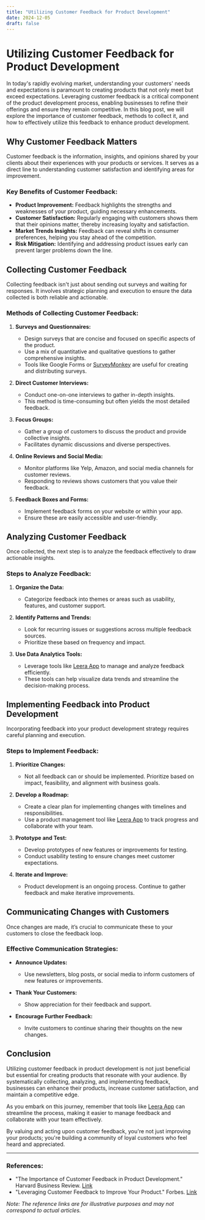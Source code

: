 ```yaml
---
title: "Utilizing Customer Feedback for Product Development"
date: 2024-12-05
draft: false
---
```

# Utilizing Customer Feedback for Product Development

In today's rapidly evolving market, understanding your customers' needs and expectations is paramount to creating products that not only meet but exceed expectations. Leveraging customer feedback is a critical component of the product development process, enabling businesses to refine their offerings and ensure they remain competitive. In this blog post, we will explore the importance of customer feedback, methods to collect it, and how to effectively utilize this feedback to enhance product development.

## Why Customer Feedback Matters

Customer feedback is the information, insights, and opinions shared by your clients about their experiences with your products or services. It serves as a direct line to understanding customer satisfaction and identifying areas for improvement.

### Key Benefits of Customer Feedback:

- **Product Improvement:** Feedback highlights the strengths and weaknesses of your product, guiding necessary enhancements.
- **Customer Satisfaction:** Regularly engaging with customers shows them that their opinions matter, thereby increasing loyalty and satisfaction.
- **Market Trends Insights:** Feedback can reveal shifts in consumer preferences, helping you stay ahead of the competition.
- **Risk Mitigation:** Identifying and addressing product issues early can prevent larger problems down the line.

## Collecting Customer Feedback

Collecting feedback isn't just about sending out surveys and waiting for responses. It involves strategic planning and execution to ensure the data collected is both reliable and actionable.

### Methods of Collecting Customer Feedback:

1. **Surveys and Questionnaires:**
   - Design surveys that are concise and focused on specific aspects of the product.
   - Use a mix of quantitative and qualitative questions to gather comprehensive insights.
   - Tools like Google Forms or [SurveyMonkey](https://www.surveymonkey.com) are useful for creating and distributing surveys.

2. **Direct Customer Interviews:**
   - Conduct one-on-one interviews to gather in-depth insights.
   - This method is time-consuming but often yields the most detailed feedback.

3. **Focus Groups:**
   - Gather a group of customers to discuss the product and provide collective insights.
   - Facilitates dynamic discussions and diverse perspectives.

4. **Online Reviews and Social Media:**
   - Monitor platforms like Yelp, Amazon, and social media channels for customer reviews.
   - Responding to reviews shows customers that you value their feedback.

5. **Feedback Boxes and Forms:**
   - Implement feedback forms on your website or within your app.
   - Ensure these are easily accessible and user-friendly.

## Analyzing Customer Feedback

Once collected, the next step is to analyze the feedback effectively to draw actionable insights.

### Steps to Analyze Feedback:

1. **Organize the Data:**
   - Categorize feedback into themes or areas such as usability, features, and customer support.

2. **Identify Patterns and Trends:**
   - Look for recurring issues or suggestions across multiple feedback sources.
   - Prioritize these based on frequency and impact.

3. **Use Data Analytics Tools:**
   - Leverage tools like [Leera App](https://leera.app) to manage and analyze feedback efficiently.
   - These tools can help visualize data trends and streamline the decision-making process.

## Implementing Feedback into Product Development

Incorporating feedback into your product development strategy requires careful planning and execution.

### Steps to Implement Feedback:

1. **Prioritize Changes:**
   - Not all feedback can or should be implemented. Prioritize based on impact, feasibility, and alignment with business goals.

2. **Develop a Roadmap:**
   - Create a clear plan for implementing changes with timelines and responsibilities.
   - Use a product management tool like [Leera App](https://leera.app) to track progress and collaborate with your team.

3. **Prototype and Test:**
   - Develop prototypes of new features or improvements for testing.
   - Conduct usability testing to ensure changes meet customer expectations.

4. **Iterate and Improve:**
   - Product development is an ongoing process. Continue to gather feedback and make iterative improvements.

## Communicating Changes with Customers

Once changes are made, it’s crucial to communicate these to your customers to close the feedback loop.

### Effective Communication Strategies:

- **Announce Updates:**
  - Use newsletters, blog posts, or social media to inform customers of new features or improvements.

- **Thank Your Customers:**
  - Show appreciation for their feedback and support.

- **Encourage Further Feedback:**
  - Invite customers to continue sharing their thoughts on the new changes.

## Conclusion

Utilizing customer feedback in product development is not just beneficial but essential for creating products that resonate with your audience. By systematically collecting, analyzing, and implementing feedback, businesses can enhance their products, increase customer satisfaction, and maintain a competitive edge.

As you embark on this journey, remember that tools like [Leera App](https://leera.app) can streamline the process, making it easier to manage feedback and collaborate with your team effectively.

By valuing and acting upon customer feedback, you're not just improving your products; you're building a community of loyal customers who feel heard and appreciated.

---

### References:

- "The Importance of Customer Feedback in Product Development." Harvard Business Review. [Link](https://hbr.org/)
- "Leveraging Customer Feedback to Improve Your Product." Forbes. [Link](https://www.forbes.com/)

*Note: The reference links are for illustrative purposes and may not correspond to actual articles.*